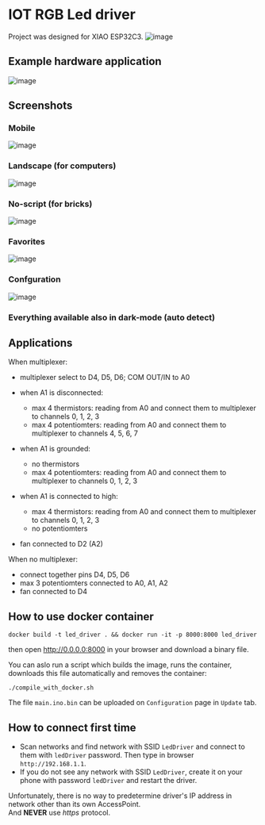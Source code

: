 # IOT RGB Led driver

Project was designed for XIAO ESP32C3.
![image](doc/board.png)

## Example hardware application

![image](doc/example_application.png)

## Screenshots

### Mobile

![image](doc/gui_mobile.png)

### Landscape (for computers)

![image](doc/gui_landscape.png)



### No-script (for bricks)

![image](doc/gui_bricks.png)


### Favorites

![image](doc/favorites.png)


### Confguration

![image](doc/gui_config.png)

### Everything available also in dark-mode (auto detect)


## Applications

When multiplexer:
 * multiplexer select to D4, D5, D6; COM OUT/IN to A0

 * when A1 is disconnected:
   - max 4 thermistors: reading from A0 and connect them to multiplexer to channels 0, 1, 2, 3
   - max 4 potentiomters: reading from A0 and connect them to multiplexer to channels 4, 5, 6, 7

 * when A1 is grounded:
   - no thermistors
   - max 4 potentiomters: reading from A0 and connect them to multiplexer to channels 0, 1, 2, 3

 * when A1 is connected to high:
   - max 4 thermistors: reading from A0 and connect them to multiplexer to channels 0, 1, 2, 3
   - no potentiomters

 * fan connected to D2 (A2)


When no multiplexer:
 * connect together pins D4, D5, D6
 * max 3 potentiomters connected to A0, A1, A2
 * fan connected to D4

## How to use docker container
```
docker build -t led_driver . && docker run -it -p 8000:8000 led_driver
```
then open http://0.0.0.0:8000 in your browser and download a binary file.

You can aslo run a script which builds the image, runs the container, downloads this file automatically and removes the container:
```
./compile_with_docker.sh
```

The file `main.ino.bin` can be uploaded on `Configuration` page in `Update` tab.


## How to connect first time

* Scan networks and find network with SSID `LedDriver` and connect to them with `ledDriver` password. Then type in browser `http://192.168.1.1`.
* If you do not see any network with SSID `LedDriver`, create it on your phone with password `ledDriver` and restart the driver.

Unfortunately, there is no way to predetermine driver's IP address in network other than its own AccessPoint. <br>
And **NEVER** use *https* protocol.